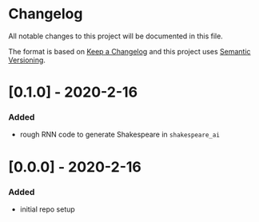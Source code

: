 # Changelog
All notable changes to this project will be documented in this file.

The format is based on [Keep a Changelog](http://keepachangelog.com/en/1.0.0/) and this project uses [Semantic Versioning](http://semver.org/).

# [0.1.0] - 2020-2-16
### Added
 - rough RNN code to generate Shakespeare in `shakespeare_ai`

# [0.0.0] - 2020-2-16
### Added
 - initial repo setup
